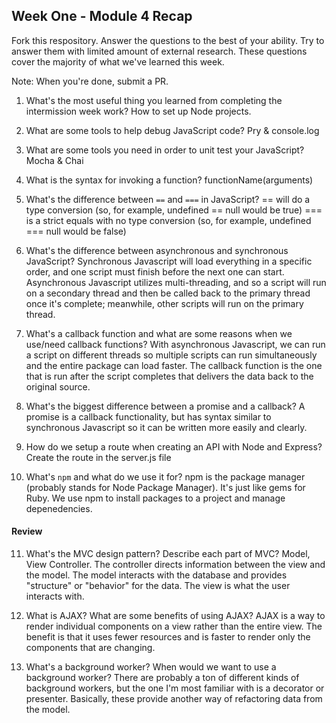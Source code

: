 ## Week One - Module 4 Recap

Fork this respository. Answer the questions to the best of your ability. Try to answer them with limited amount of external research. These questions cover the majority of what we've learned this week. 

Note: When you're done, submit a PR. 

1. What's the most useful thing you learned from completing the intermission week work?
How to set up Node projects.

2. What are some tools to help debug JavaScript code?
Pry & console.log

3. What are some tools you need in order to unit test your JavaScript?
Mocha & Chai

4. What is the syntax for invoking a function?
functionName(arguments)

5. What's the difference between `==` and `===` in JavaScript?
== will do a type conversion (so, for example, undefined == null would be true)
=== is a strict equals with no type conversion (so, for example, undefined === null would be false)

6. What's the difference between asynchronous and synchronous JavaScript? 
Synchronous Javascript will load everything in a specific order, and one script must finish before the next one can start. Asynchronous Javascript utilizes multi-threading, and so a script will run on a secondary thread and then be called back to the primary thread once it's complete; meanwhile, other scripts will run on the primary thread.

7. What's a callback function and what are some reasons when we use/need callback functions?
With asynchronous Javascript, we can run a script on different threads so multiple scripts can run simultaneously and the entire package can load faster. The callback function is the one that is run after the script completes that delivers the data back to the original source.

8. What's the biggest difference between a promise and a callback?
A promise is a callback functionality, but has syntax similar to synchronous Javascript so it can be written more easily and clearly.

9. How do we setup a route when creating an API with Node and Express?
Create the route in the server.js file

10. What's `npm` and what do we use it for?
npm is the package manager (probably stands for Node Package Manager). It's just like gems for Ruby. We use npm to install packages to a project and manage depenedencies.

#### Review  
11. What's the MVC design pattern? Describe each part of MVC?
Model, View Controller. The controller directs information between the view and the model. The model interacts with the database and provides "structure" or "behavior" for the data. The view is what the user interacts with.

12. What is AJAX? What are some benefits of using AJAX?
AJAX is a way to render individual components on a view rather than the entire view. The benefit is that it uses fewer resources and is faster to render only the components that are changing.

13. What's a background worker? When would we want to use a background worker?
There are probably a ton of different kinds of background workers, but the one I'm most familiar with is a decorator or presenter. Basically, these provide another way of refactoring data from the model.
